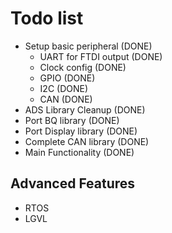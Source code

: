 # Todo list

- Setup basic peripheral (DONE)
    - UART for FTDI output (DONE)
    - Clock config (DONE)
    - GPIO (DONE)
    - I2C (DONE)
    - CAN (DONE)
- ADS Library Cleanup (DONE)
- Port BQ library (DONE)
- Port Display library (DONE)
- Complete CAN library (DONE)
- Main Functionality (DONE)

## Advanced Features
- RTOS
- LGVL